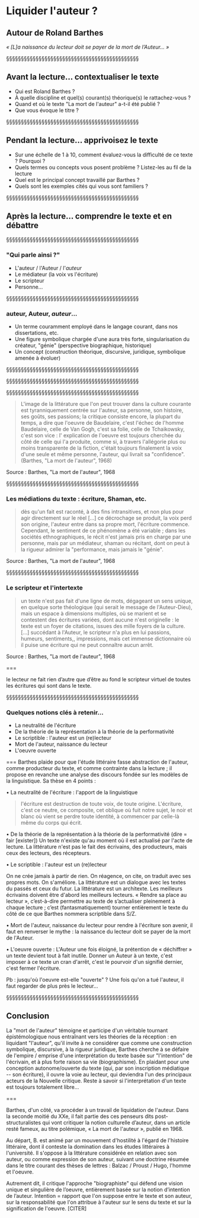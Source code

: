 <!-- .slide: data-background-image="img/" data-background-size="contain" -->
<!-- .slide: class="hover"-->


# Liquider l'auteur ?
## Autour de Roland Barthes

*« [L]a naissance du lecteur doit se payer de la mort de l’Auteur... »*


§§§§§§§§§§§§§§§§§§§§§§§§§§§§§§§§§§§§§§§§§§§§§
<!-- .slide: data-background-image="img/" data-background-size="contain" -->
<!-- .slide: class="hover"-->

## Avant la lecture... contextualiser le texte
* Qui est Roland Barthes ?
* À quelle discipline et quel(s) courant(s) théorique(s) le rattachez-vous ?
* Quand et où le texte "La mort de l'auteur" a-t-il été publié ?
* Que vous évoque le titre ?


§§§§§§§§§§§§§§§§§§§§§§§§§§§§§§§§§§§§§§§§§§§§§
<!-- .slide: data-background-image="img/" data-background-size="contain" -->
<!-- .slide: class="hover"-->

## Pendant la lecture... apprivoisez le texte
* Sur une échelle de 1 à 10, comment évaluez-vous la difficulté de ce texte ? Pourquoi ?
* Quels termes ou concepts vous posent problème ? Listez-les au fil de la lecture
* Quel est le principal concept travaillé par Barthes ?
* Quels sont les exemples cités qui vous sont familiers ?

§§§§§§§§§§§§§§§§§§§§§§§§§§§§§§§§§§§§§§§§§§§§§
<!-- .slide: data-background-image="img/" data-background-size="contain" -->

## Après la lecture... comprendre le texte et en débattre

§§§§§§§§§§§§§§§§§§§§§§§§§§§§§§§§§§§§§§§§§§§§§
<!-- .slide: data-background-image="img/" data-background-size="contain" -->
<!-- .slide: class="hover"-->

### "Qui parle ainsi ?"
- L'auteur / l'Auteur / l'*auteur*
- Le médiateur (la voix vs l'écriture)
- Le scripteur
- Personne...

§§§§§§§§§§§§§§§§§§§§§§§§§§§§§§§§§§§§§§§§§§§§§
<!-- .slide: data-background-image="img/" data-background-size="contain" -->
<!-- .slide: class="hover"-->

### auteur, Auteur, *auteur*...
* Un terme couramment employé dans le langage courant, dans nos dissertations, etc.
* Une figure symbolique chargée d'une aura très forte, singularisation du créateur, "génie" (perspective biographique, historique)
* Un concept (construction théorique, discursive, juridique, symbolique amenée à évoluer)


§§§§§§§§§§§§§§§§§§§§§§§§§§§§§§§§§§§§§§§§§§§§§
<!-- .slide: data-background-video="img/aristocratieLecteur.mp4" data-background-size="contain" -->


§§§§§§§§§§§§§§§§§§§§§§§§§§§§§§§§§§§§§§§§§§§§§
<!-- .slide: data-background-image="img/ferante.png" data-background-size="contain" -->


§§§§§§§§§§§§§§§§§§§§§§§§§§§§§§§§§§§§§§§§§§§§§
<!-- .slide: data-background-image="img/" data-background-size="contain" -->
<!-- .slide: class="hover"-->

>L'image de la littérature que l'on peut trouver dans la culture courante est tyranniquement centrée sur l'auteur, sa personne, son histoire, ses goûts, ses passions; la critique consiste encore, la plupart du temps, a dire que l'oeuvre de Baudelaire, c'est l'échec de l'homme Baudelaire, celle de Van Gogh, c'est sa folie, celle de Tchaikowsky, c'est son vice : l' explication de l'oeuvre est toujours cherchée du côté de celle qui l'a produite, comme si, à travers l'allégorie plus ou moins transparente de la fiction, c'était toujours finalement la voix d'une seule et même personne, l'auteur, qui livrait sa "confidence". (Barthes, "La mort de l'auteur", 1968)

<!-- .element: style="font-size:1.8rem" -->

Source : Barthes, "La mort de l'auteur", 1968

<!-- .element: class="source" -->

§§§§§§§§§§§§§§§§§§§§§§§§§§§§§§§§§§§§§§§§§§§§§
<!-- .slide: data-background-image="img/" data-background-size="contain" -->
<!-- .slide: class="hover"-->

### Les médiations du texte : écriture, Shaman, etc.  
>dès qu'un fait est raconté, à des fins intransitives, et non plus pour agir directement sur le réel [...] ce décrochage se produit, la voix perd son origine, l'auteur entre dans sa propre mort, l'écriture commence. Cependant, le sentiment de ce phénomène a été variable ; dans les sociétés ethnographiques, le récit n'est jamais pris en charge par une personne, mais par un médiateur, shaman ou récitant, dont on peut à la rigueur admirer la "performance, mais jamais le "génie".

<!-- .element: style="font-size:1.8rem" -->

Source : Barthes, "La mort de l'auteur", 1968

<!-- .element: class="source" -->

§§§§§§§§§§§§§§§§§§§§§§§§§§§§§§§§§§§§§§§§§§§§§
<!-- .slide: data-background-image="img/" data-background-size="contain" -->
<!-- .slide: class="hover"-->

### Le scripteur et l'intertexte

>un texte n'est pas fait d'une ligne de mots, dégageant un sens unique, en quelque sorte théologique (qui serait le message de l'Auteur-Dieu), mais un espace à dimensions multiples, où se marient et se contestent des écritures variées, dont aucune n'est originelle : le texte est un foyer de citations, issues des mille foyers de la culture. [...] succédant à l'Auteur, le scripteur n'a plus en lui passions, humeurs, sentiments,, impressions, mais cet immense dictionnaire où il puise une écriture qui ne peut connaître aucun arrêt.


<!-- .element: style="font-size:1.8rem" -->

Source : Barthes, "La mort de l'auteur", 1968

<!-- .element: class="source" -->

===

le lecteur ne fait rien d’autre que d’être au fond le scripteur virtuel de toutes les écritures qui sont dans le texte.


§§§§§§§§§§§§§§§§§§§§§§§§§§§§§§§§§§§§§§§§§§§§§
<!-- .slide: data-background-image="img/" data-background-size="contain" -->
<!-- .slide: class="hover"-->

### Quelques notions clés à retenir...
* La neutralité de l'écriture
* De la théorie de la représentation à la théorie de la performativité
* Le scriptible : l'auteur est un (re)lecteur
* Mort de l'auteur, naissance du lecteur
* L'oeuvre ouverte

===
Barthes plaide pour que l'étude littéraire fasse abstraction de l'auteur, comme producteur du texte, et comme contrainte dans la lecture ; il propose en revanche une analyse des discours fondée sur les modèles de la linguistique. Sa thèse en 4 points :


• La neutralité de l'écriture : l'apport de la linguistique
>l'écriture est destruction de toute voix, de toute origine. L'écriture, c'est ce neutre, ce composite, cet oblique où fuit notre sujet, le noir et blanc où vient se perdre toute identité, à commencer par celle-là même du corps qui écrit.

• De la théorie de la représentation à la théorie de la performativité (dire = fair [exister])
Un texte n'existe qu'au moment où il est actualisé par l'acte de lecture. La littérature n'est pas le fait des écrivains, des producteurs, mais ceux des lecteurs, des récepteurs.

• Le scriptible : l'auteur est un (re)lecteur

On ne crée jamais à partir de rien. On réagence, on cite, on traduit avec ses propres mots. On s'améliore. La littérature est un dialogue avec les textes du passés et ceux du futur. La littérature est un architexte. Les meilleurs écrivains doivent être d'abord les meilleurs lecteurs.
« Rendre sa place au lecteur », c’est-à-dire permettre au texte de s’actualiser pleinement à chaque lecture ; c’est (fantasmatiquement) tourner entièrement le texte du côté de ce que Barthes nommera scriptible dans S/Z.

• Mort de l'auteur, naissance du lecteur
pour rendre à l'écriture son avenir, il faut en renverser le mythe : la naissance du lecteur doit se payer de la mort de l'Auteur.

• L'oeuvre ouverte :
L'Auteur une fois éloigné, la prétention de « déchiffrer » un texte devient tout à fait inutile. Donner un Auteur à un texte, c'est imposer à ce texte un cran d'arrêt, c'est le pourvoir d'un signifié dernier, c'est fermer l'écriture.

Pb : jusqu'où l'oeuvre est-elle "ouverte" ? Une fois qu'on a tué l'auteur, il faut regarder de plus près le lecteur...

§§§§§§§§§§§§§§§§§§§§§§§§§§§§§§§§§§§§§§§§§§§§§
<!-- .slide: data-background-image="img/" data-background-size="contain" -->
<!-- .slide: class="hover"-->

## Conclusion
La "mort de l'auteur" témoigne et participe d'un véritable tournant épistémologique nous entraînant vers les théories de la réception : en liquidant "l'auteur", qu'il invite à ne considérer que comme une construction symbolique, discursive, à la rigueur juridique, Barthes cherche à se défaire de l'empire / emprise d'une interprétation du texte basée sur "l'intention" de l'écrivain, et à plus forte raison sa vie (biographisme). En plaidant pour une conception autonome/ouverte du texte (qui, par son inscription médiatique -- son écriture), il ouvre la voie au lecteur, qui deviendra l'un des principaux acteurs de la Nouvelle critique. Reste à savoir si l'interprétation d'un texte est toujours totalement libre...

<!-- .element: style="font-size:1.8rem" -->


===


Barthes, d'un côté, va procéder à un travail de liquidation de l'auteur. Dans la seconde moitié du XXe, il fait partie des ces penseurs dits post-structuralistes qui vont critiquer la notion culturelle d’auteur, dans un article resté fameux, au titre polémique, « La mort de l'auteur », publié en 1968.

Au départ, B. est animé par un mouvement d'hostilité à l'égard de l'histoire littéraire, dont il conteste la domination dans les études littéraires à l'université. Il s'oppose à la littérature considérée en relation avec son auteur, ou comme expression de son auteur, suivant une doctrine résumée dans le titre courant des thèses de lettres : Balzac / Proust / Hugo, l'homme et l'oeuvre.

Autrement dit, il critique l'approche "biographiste" qui défend une vision unique et singulière de l’oeuvre, entièrement basée sur la notion d’intention de l’auteur. Intention = rapport que l'on suppose entre le texte et son auteur, sur la responsabilité que l'on attribue à l'auteur sur le sens du texte et sur la signification de l'oeuvre. [CITER]
